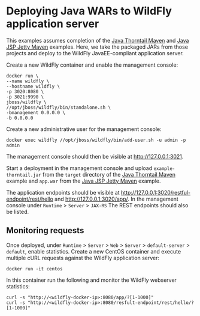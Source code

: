 # Deploying Java WARs to WildFly application server
This examples assumes completion of the [Java Thorntail Maven](../master/thorntail/README.md) and [Java JSP Jetty Maven](../master/maven/README.md) examples.  Here, we take the packaged JARs from those projects and deploy to the WildFly JavaEE-compliant application server.

Create a new WildFly container and enable the management console:
```shell
docker run \
--name wildfly \
--hostname wildfly \
-p 3020:8080 \
-p 3021:9990 \
jboss/wildfly \
//opt/jboss/wildfly/bin/standalone.sh \
-bmanagement 0.0.0.0 \
-b 0.0.0.0
```

Create a new administrative user for the management console:
```shell
docker exec wildfly //opt/jboss/wildfly/bin/add-user.sh -u admin -p admin
```

The management console should then be visible at http://127.0.0.1:3021.

Start a deployment in the management console and upload ```example-thorntail.jar``` from the ```target``` directory of the [Java Thorntail Maven](../master/thorntail/README.md) example and ```app.war``` from the [Java JSP Jetty Maven](../master/maven/README.md) example.

The application endpoints should be visible at http://127.0.0.1:3020/restful-endpoint/rest/hello and http://127.0.0.1:3020/app/.
In the management console under ```Runtime``` > ```Server``` > ```JAX-RS``` The REST endpoints should also be listed. 

## Monitoring requests
Once deployed, under ```Runtime``` > ```Server``` > ```Web``` > ```Server``` > ```default-server``` > ```default```, enable statistics.
Create a new CentOS container and execute multiple cURL requests against the WildFly application server:
```shell
docker run -it centos
```
In this container run the following and monitor the WildFly webserver statistics:
```shell
curl -s "http://<wildfly-docker-ip>:8080/app/?[1-1000]"
curl -s "http://<wildfly-docker-ip>:8080/resfult-endpoint/rest/hello/?[1-1000]"
```

